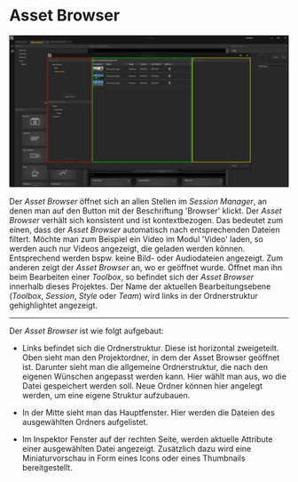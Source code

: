 # Asset Browser

![Placeholder](img/AssetBrowser.PNG)


Der *Asset Browser* öffnet sich an allen Stellen im *Session Manager*, an denen man auf den Button mit der Beschriftung 'Browser' klickt. Der *Asset Browser* verhält sich konsistent und ist kontextbezogen. Das bedeutet zum einen, dass der *Asset Browser* automatisch nach entsprechenden Dateien filtert. Möchte man zum Beispiel ein Video im Modul 'Video' laden, so werden auch nur Videos angezeigt, die geladen werden können. Entsprechend werden bspw. keine Bild- oder Audiodateien angezeigt. Zum anderen zeigt der *Asset Browser* an, wo er geöffnet wurde. Öffnet man ihn beim Bearbeiten einer *Toolbox*, so befindet sich der *Asset Browser* innerhalb dieses Projektes. Der Name der aktuellen Bearbeitungsebene (*Toolbox*, *Session*, *Style* oder *Team*) wird links in der Ordnerstruktur gehighlightet angezeigt.
***
Der *Asset Browser* ist wie folgt aufgebaut:

<ul>
<li>Links befindet sich die Ordnerstruktur. Diese ist horizontal zweigeteilt. Oben sieht man den Projektordner, in dem der Asset Browser geöffnet ist. Darunter sieht man die allgemeine Ordnerstruktur, die nach den eigenen Wünschen angepasst werden kann. Hier wählt man aus, wo die Datei gespeichert werden soll. Neue Ordner können hier angelegt werden, um eine eigene Struktur aufzubauen. </p></li>
</p>
<li>In der Mitte sieht man das Hauptfenster. Hier werden die Dateien des ausgewählten Ordners aufgelistet. </p></li>
</p>
<li>Im Inspektor Fenster auf der rechten Seite, werden aktuelle Attribute einer ausgewählten Datei angezeigt. Zusätzlich dazu wird eine Miniaturvorschau in Form eines Icons oder eines Thumbnails bereitgestellt. </p></li>
</p>
</ul>
